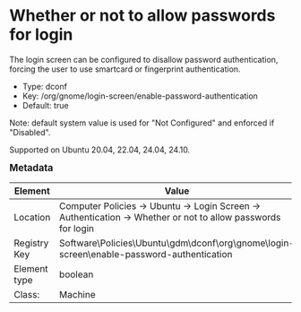 # Whether or not to allow passwords for login

The login screen can be configured to disallow password authentication, forcing the user to use smartcard or fingerprint authentication.

- Type: dconf
- Key: /org/gnome/login-screen/enable-password-authentication
- Default: true

Note: default system value is used for "Not Configured" and enforced if "Disabled".

Supported on Ubuntu 20.04, 22.04, 24.04, 24.10.



<span style="font-size: larger;">**Metadata**</span>

| Element      | Value            |
| ---          | ---              |
| Location     | Computer Policies -> Ubuntu -> Login Screen -> Authentication -> Whether or not to allow passwords for login    |
| Registry Key | Software\Policies\Ubuntu\gdm\dconf\org\gnome\login-screen\enable-password-authentication         |
| Element type | boolean |
| Class:       | Machine       |
